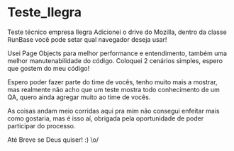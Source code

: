 # Teste_Ilegra
Teste técnico empresa Ilegra
Adicionei o drive do Mozilla, dentro da classe RunBase você pode setar qual navegador deseja usar!

Usei Page Objects para melhor performance e entendimento, também uma melhor manutenabilidade do código.
Coloquei 2 cenários simples, espero que gostem do meu código!

Espero poder fazer parte do time de vocês, tenho muito mais a mostrar, mas realmente não acho que um teste mostra
todo conhecimento de um QA, quero ainda agregar muito ao time de vocês.

As coisas andam meio corridas aqui pra mim não consegui enfeitar mais como gostaria, mas é isso aí,
obrigada pela oportunidade de poder participar do processo.



Até Breve se Deus quiser! :)
\o/
